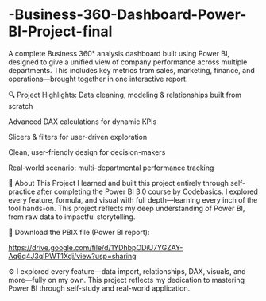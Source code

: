 # -Business-360-Dashboard-Power-BI-Project-final
A complete Business 360° analysis dashboard built using Power BI, designed to give a unified view of company performance across multiple departments. This includes key metrics from sales, marketing, finance, and operations—brought together in one interactive report.

🔍 Project Highlights:
Data cleaning, modeling & relationships built from scratch

Advanced DAX calculations for dynamic KPIs

Slicers & filters for user-driven exploration

Clean, user-friendly design for decision-makers

Real-world scenario: multi-departmental performance tracking

📘 About This Project
I learned and built this project entirely through self-practice after completing the Power BI 3.0 course by Codebasics. I explored every feature, formula, and visual with full depth—learning every inch of the tool hands-on. This project reflects my deep understanding of Power BI, from raw data to impactful storytelling.

📎 Download the PBIX file (Power BI report):

https://drive.google.com/file/d/1YDhbpODiU7YGZAY-Aq6q4J3qIPWT1Xdj/view?usp=sharing

⚙️ I explored every feature—data import, relationships, DAX, visuals, and more—fully on my own. This project reflects my dedication to mastering Power BI through self-study and real-world application.
